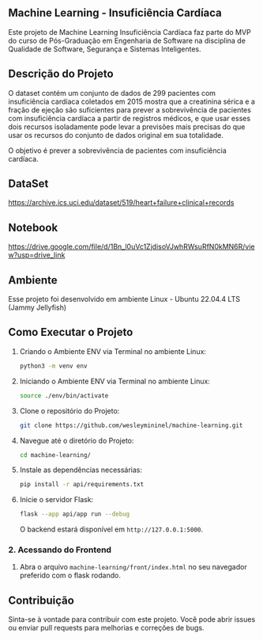 
## Machine Learning - Insuficiência Cardíaca

Este projeto de Machine Learning Insuficiência Cardíaca faz parte do MVP do curso de Pós-Graduação em Engenharia de Software na disciplina de Qualidade de Software, Segurança e Sistemas Inteligentes.


## Descrição do Projeto

O dataset contém um conjunto de dados de 299 pacientes com insuficiência cardíaca coletados em 2015 mostra que a creatinina sérica e a fração de ejeção são suficientes para prever a sobrevivência de pacientes com insuficiência cardíaca a partir de registros médicos, e que usar esses dois recursos isoladamente pode levar a previsões mais precisas do que usar os recursos do conjunto de dados original em sua totalidade.

O objetivo é prever a sobrevivência de pacientes com insuficiência cardíaca.


## DataSet

https://archive.ics.uci.edu/dataset/519/heart+failure+clinical+records


## Notebook

https://drive.google.com/file/d/1Bn_l0uVc1ZjdisoVJwhRWsuRfN0kMN6R/view?usp=drive_link


## Ambiente

Esse projeto foi desenvolvido em ambiente Linux - Ubuntu 22.04.4 LTS (Jammy Jellyfish)


## Como Executar o Projeto

1. Criando o Ambiente ENV via Terminal no ambiente Linux:
   ```sh
   python3 -m venv env
   ```

2. Iniciando o Ambiente ENV via Terminal no ambiente Linux:
   ```sh
   source ./env/bin/activate
   ```

3. Clone o repositório do Projeto:
   ```sh
   git clone https://github.com/wesleymininel/machine-learning.git
   ```

4. Navegue até o diretório do Projeto:
   ```sh
   cd machine-learning/
   ```

5. Instale as dependências necessárias:
   ```sh
   pip install -r api/requirements.txt
   ```

6. Inicie o servidor Flask:
   ```sh
   flask --app api/app run --debug
   ```

   O backend estará disponível em `http://127.0.0.1:5000`.

### 2. Acessando do Frontend

1. Abra o arquivo `machine-learning/front/index.html` no seu navegador preferido com o flask rodando.


## Contribuição

Sinta-se à vontade para contribuir com este projeto. Você pode abrir issues ou enviar pull requests para melhorias e correções de bugs.
